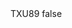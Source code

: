 <?xml version="1.0" encoding="UTF-8"?>
<CustomMetadata xmlns="http://soap.sforce.com/2006/04/metadata">
    <label>TXU89</label>
    <protected>false</protected>
</CustomMetadata>
